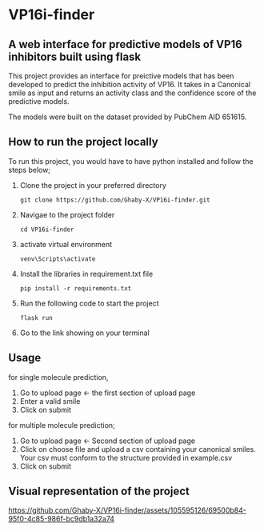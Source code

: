 # VP16i-finder

## A web interface for predictive models of VP16 inhibitors built using flask

This project provides an interface for preictive models that has been developed to predict the inhibition activity of VP16. It takes in a Canonical smile as input and returns an activity class and the confidence score of the predictive models.

The models were built on the dataset provided by PubChem AID 651615.


## How to run the project locally
To run this project, you would have to have python installed and follow the steps below;

1. Clone the project in your preferred directory
   
   ```
   git clone https://github.com/Ghaby-X/VP16i-finder.git
   ```
2. Navigae to the project folder

   ```
   cd VP16i-finder
   ```
   
3. activate virtual environment

   ```
   venv\Scripts\activate
   ```

6. Install the libraries in requirement.txt file
   ```
   pip install -r requirements.txt
   ```
   
8. Run the following code to start the project
   
   ```
   flask run
   ```
   
9. Go to the link showing on your terminal

## Usage
for single molecule prediction,
1. Go to upload page <- the first section of upload page
2. Enter a valid smile
3. Click on submit

for multiple molecule prediction;
1. Go to upload page <- Second section of upload page
2. Click on choose file and upload a csv containing your canonical smiles. Your csv must conform to the structure provided in example.csv
3. Click on submit





## Visual representation of the project

https://github.com/Ghaby-X/VP16i-finder/assets/105595126/69500b84-95f0-4c85-986f-bc9db1a32a74

